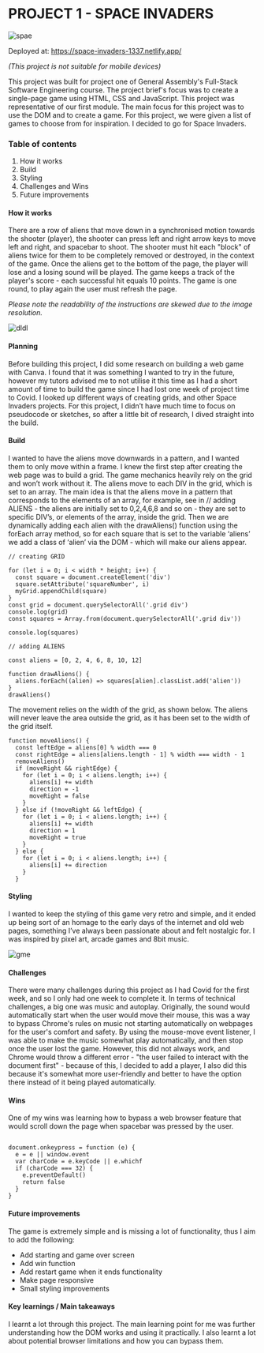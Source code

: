# PROJECT 1 - SPACE INVADERS

![spae](https://user-images.githubusercontent.com/75817925/170392140-74fa34b6-51ee-4105-bd73-5caa5a51101a.png)

Deployed at: https://space-invaders-1337.netlify.app/ 

<i>(This project is not suitable for mobile devices)</i>

This project was built for project one of General Assembly's Full-Stack Software Engineering course. 
The project brief's focus was to create a single-page game using HTML, CSS and JavaScript. This project was representative of our first module.
The main focus for this project was to use the DOM and to create a game. 
For this project, we were given a list of games to choose from for inspiration. I decided to go for Space Invaders.


### Table of contents 

1. How it works
3. Build
4. Styling
5. Challenges and Wins
6. Future improvements

#### How it works

There are a row of aliens that move down in a synchronised motion towards the shooter (player), the shooter can press left and right arrow keys to move left and right, and spacebar to shoot. The shooter must hit each "block" of aliens twice for them to be completely removed or destroyed, in the context of the game. Once the aliens get to the bottom of the page, the player will lose and a losing sound will be played. The game keeps a track of the player's score - each successful hit equals 10 points. The game is one round, to play again the user must refresh the page. 

<i>Please note the readability of the instructions are skewed due to the image resolution.</i>

![dldl](https://user-images.githubusercontent.com/75817925/170390652-e33ad016-d015-43bc-b5b5-22214dc5a394.png)

#### Planning

Before building this project, I did some research on building a web game with Canva. I found that it was something I wanted to try in the future, however my tutors advised me to not utilise it this time as I had a short amount of time to build the game since I had lost one week of project time to Covid. I looked up different ways of creating grids, and other Space Invaders projects. For this project, I didn’t have much time to focus on pseudocode or sketches, so after a little bit of research, I dived straight into the build. 


#### Build

I wanted to have the aliens move downwards in a pattern, and I wanted them to only move within a frame. I knew the first step after creating the web page was to build a grid. The game mechanics heavily rely on the grid and won’t work without it. The aliens move to each DIV in the grid, which is set to an array. The main idea is that the aliens move in a pattern that corresponds to the elements of an array, for example, see in // adding ALIENS - the aliens are initially set to 0,2,4,6,8 and so on - they are set to specific DIV’s, or elements of the array, inside the grid. Then we are dynamically adding each alien with the drawAliens() function using the forEach array method, so for each square that is set to the variable ‘aliens’ we add a class of ‘alien’ via the DOM - which will make our aliens appear. 

```
// creating GRID

for (let i = 0; i < width * height; i++) {
  const square = document.createElement('div')
  square.setAttribute('squareNumber', i)
  myGrid.appendChild(square)
}
const grid = document.querySelectorAll('.grid div')
console.log(grid)
const squares = Array.from(document.querySelectorAll('.grid div'))

console.log(squares)

// adding ALIENS

const aliens = [0, 2, 4, 6, 8, 10, 12]

function drawAliens() {
  aliens.forEach((alien) => squares[alien].classList.add('alien'))
}
drawAliens()

```

The movement relies on the width of the grid, as shown below. The aliens will never leave the area outside the grid, as it has been set to the width of the grid itself. 

```
function moveAliens() {
  const leftEdge = aliens[0] % width === 0
  const rightEdge = aliens[aliens.length - 1] % width === width - 1
  removeAliens()
  if (moveRight && rightEdge) {
    for (let i = 0; i < aliens.length; i++) {
      aliens[i] += width
      direction = -1
      moveRight = false
    }
  } else if (!moveRight && leftEdge) {
    for (let i = 0; i < aliens.length; i++) {
      aliens[i] += width
      direction = 1
      moveRight = true
    }
  } else {
    for (let i = 0; i < aliens.length; i++) {
      aliens[i] += direction
    }
  }
```

#### Styling

I wanted to keep the styling of this game very retro and simple, and it ended up being sort of an homage to the early days of the internet and old web pages, something I’ve always been passionate about and felt nostalgic for. I was inspired by pixel art, arcade games and 8bit music.


![gme](https://user-images.githubusercontent.com/75817925/170392166-0f9ef396-1c92-4e7b-af50-438a461274d1.png)


#### Challenges

There were many challenges during this project as I had Covid for the first week, and so I only had one week to complete it. 
In terms of technical challenges, a big one was music and autoplay. Originally, the sound would automatically start when the user would move their mouse, this was a way to bypass Chrome's rules on music not starting automatically on webpages for the user's comfort and safety. By using the mouse-move event listener, I was able to make the music somewhat play automatically, and then stop once the user lost the game. However, this did not always work, and Chrome would throw a different error - "the user failed to interact with the document first" - because of this, I decided to add a player, I also did this because it's somewhat more user-friendly and better to have the option there instead of it being played automatically. 


#### Wins

One of my wins was learning how to bypass a web browser feature that would scroll down the page when spacebar was pressed by the user.

```

document.onkeypress = function (e) {
  e = e || window.event
  var charCode = e.keyCode || e.whichf
  if (charCode === 32) {
    e.preventDefault()
    return false
  }
}

```


#### Future improvements 

The game is extremely simple and is missing a lot of functionality, thus I aim to add the following:

- Add starting and game over screen
- Add win function
- Add restart game when it ends functionality
- Make page responsive
- Small styling improvements

#### Key learnings / Main takeaways

I learnt a lot through this project. The main learning point for me was further understanding how the DOM works and using it practically. I also learnt a lot about potential browser limitations and how you can bypass them. 

